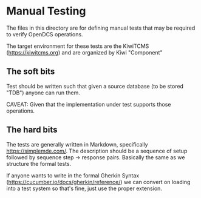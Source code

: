# Manual Testing

The files in this directory are for defining manual tests that may be required to verify OpenDCS operations.

The target environment for these tests are the KiwiTCMS (https://kiwitcms.org) and are organized by Kiwi "Component"

## The soft bits

Test should be written such that given a source database (to be stored "TDB") anyone can run them.

CAVEAT: Given that the implementation under test supports those operations.


## The hard bits

The tests are generally written in Markdown, specifically https://simplemde.com/. 
The description should be a sequence of setup followed by sequence step -> response pairs. Basically the same 
as we structure the formal tests.

If anyone wants to write in the formal Gherkin Syntax (https://cucumber.io/docs/gherkin/reference/) we can
convert on loading into a test system so that's fine, just use the proper extension.

